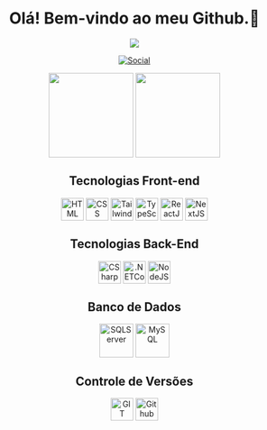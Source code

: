 <h1 align="center">Olá! Bem-vindo ao meu Github.👋</h1>
<div align="center">
  <img src="https://i.redd.it/1d11s820dgm91.gif"/>
</div>
<div align="center">

[![Social](https://img.shields.io/badge/LinkedIn-0077B5?style=for-the-badge&logo=linkedin&logoColor=white)](https://www.linkedin.com/in/vinícius-henrique-da-silva-1362b8226)

</div>

<div align="center">


<a>
  <img height=150 align="center" src="https://github-readme-stats.vercel.app/api?username=viniciushds99&theme=tokyonight&hide=issues,contribs&rank_icon=github" />
</a>
<a>
  <img height=150 align="center" src="https://github-readme-stats.vercel.app/api/top-langs?username=viniciushds99&layout=compact&langs_count=8&card_width=320&theme=tokyonight" />
</a>
</div>

<h2 align="center">Tecnologias Front-end</h2> 
<div align="center">
  <img align="center" height="40" alt="HTML" src="https://cdn.jsdelivr.net/gh/devicons/devicon@latest/icons/html5/html5-original.svg" />
  <img align="center" height="40" alt="CSS" src="https://cdn.jsdelivr.net/gh/devicons/devicon@latest/icons/css3/css3-original.svg" />
  <img align="center" height="40" alt="TailwindCSS" src="https://cdn.jsdelivr.net/gh/devicons/devicon@latest/icons/tailwindcss/tailwindcss-original-wordmark.svg" />
  <img align="center" height="40" alt="TypeScript" src="https://cdn.jsdelivr.net/gh/devicons/devicon@latest/icons/typescript/typescript-original.svg" />
  <img align="center" height="40" alt="ReactJS" src="https://cdn.jsdelivr.net/gh/devicons/devicon@latest/icons/react/react-original.svg" />
  <img align="center" height="40" alt="NextJS" src="https://cdn.jsdelivr.net/gh/devicons/devicon@latest/icons/nextjs/nextjs-original.svg" />
</div>

<h2 align="center">Tecnologias Back-End</h2>
<div align="center">
  <img align="center" height="40" alt="CSharp" src="https://cdn.jsdelivr.net/gh/devicons/devicon@latest/icons/csharp/csharp-original.svg" />
  <img align="center" height="40" alt=".NETCore" src="https://cdn.jsdelivr.net/gh/devicons/devicon@latest/icons/dotnetcore/dotnetcore-original.svg" />
  <img align="center" height="40" alt="NodeJS" src="https://cdn.jsdelivr.net/gh/devicons/devicon@latest/icons/nodejs/nodejs-original-wordmark.svg" />
</div>

<h2 align="center">Banco de Dados</h2>
<div align="center">
  <img align="center" height="60" alt="SQLServer" src="https://cdn.jsdelivr.net/gh/devicons/devicon@latest/icons/microsoftsqlserver/microsoftsqlserver-original-wordmark.svg" />
  <img align="center" height="60" alt="MySQL" src="https://cdn.jsdelivr.net/gh/devicons/devicon@latest/icons/mysql/mysql-original-wordmark.svg" />
</div>

<h2 align="center">Controle de Versões</h2>
<div align="center">
  <img align="center" height="40" alt="GIT" src="https://cdn.jsdelivr.net/gh/devicons/devicon@latest/icons/git/git-original.svg" />
  <img align="center" height="40" alt="Github" src="https://cdn.jsdelivr.net/gh/devicons/devicon@latest/icons/github/github-original.svg" />
</div>

